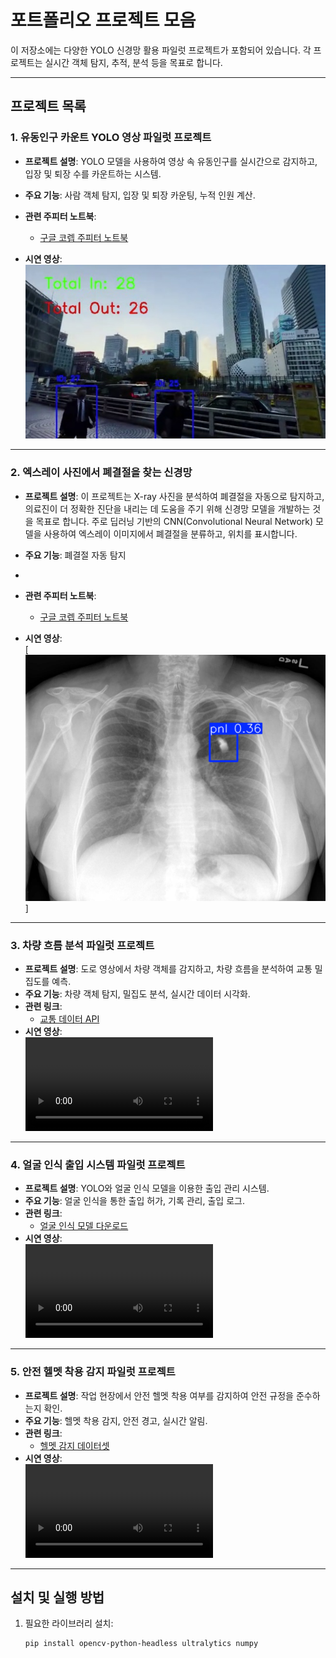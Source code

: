 # 포트폴리오 프로젝트 모음

이 저장소에는 다양한 YOLO 신경망 활용 파일럿 프로젝트가 포함되어 있습니다. 각 프로젝트는 실시간 객체 탐지, 추적, 분석 등을 목표로 합니다.

---

## 프로젝트 목록

### 1. 유동인구 카운트 YOLO 영상 파일럿 프로젝트
- **프로젝트 설명**: YOLO 모델을 사용하여 영상 속 유동인구를 실시간으로 감지하고, 입장 및 퇴장 수를 카운트하는 시스템.
- **주요 기능**: 사람 객체 탐지, 입장 및 퇴장 카운팅, 누적 인원 계산.
- **관련 주피터 노트북**:
  - [구글 코렙 주피터 노트북](https://colab.research.google.com/drive/13T0kutpXo5_PSfEt3GdIy2FI9nPdjvyx?usp=sharing)

- **시연 영상**:  
[![유동인구 카운트 영상](https://github.com/oracleyu01/pilot/blob/main/sjk.jpg)](https://github.com/oracleyu01/pilot/blob/main/sjk_with_counts_vrew_exported.mp4)

---

### 2. 엑스레이 사진에서 폐결절을 찾는 신경망
- **프로젝트 설명**: 이 프로젝트는 X-ray 사진을 분석하여 폐결절을 자동으로 탐지하고, 의료진이 더 정확한 진단을 내리는 데 도움을 주기 위해 신경망 모델을 개발하는 것을 목표로 합니다. 주로 딥러닝 기반의 CNN(Convolutional Neural Network) 모델을 사용하여 엑스레이 이미지에서 폐결절을 분류하고, 위치를 표시합니다.
- **주요 기능**: 폐결절 자동 탐지
- 
- **관련 주피터 노트북**:
  - [구글 코렙 주피터 노트북](https://colab.research.google.com/drive/1W40Odsndj5EFLFEIJrUc_lXDWcvZmpUF?usp=sharing)

- **시연 영상**:  
[![폐결절 찾는 시연 영상](https://github.com/oracleyu01/pilot/blob/main/%ED%8F%90%EA%B2%B0%EC%A0%88.png)]

---

### 3. 차량 흐름 분석 파일럿 프로젝트
- **프로젝트 설명**: 도로 영상에서 차량 객체를 감지하고, 차량 흐름을 분석하여 교통 밀집도를 예측.
- **주요 기능**: 차량 객체 탐지, 밀집도 분석, 실시간 데이터 시각화.
- **관련 링크**:
  - [교통 데이터 API](https://traffic-api.com/)
- **시연 영상**:  
  ![차량 흐름 분석 영상](https://user-images.githubusercontent.com/yourusername/your-video-file3.mp4)

---

### 4. 얼굴 인식 출입 시스템 파일럿 프로젝트
- **프로젝트 설명**: YOLO와 얼굴 인식 모델을 이용한 출입 관리 시스템.
- **주요 기능**: 얼굴 인식을 통한 출입 허가, 기록 관리, 출입 로그.
- **관련 링크**:
  - [얼굴 인식 모델 다운로드](https://facerecognition-model.com/)
- **시연 영상**:  
  ![얼굴 인식 시스템 영상](https://user-images.githubusercontent.com/yourusername/your-video-file4.mp4)

---

### 5. 안전 헬멧 착용 감지 파일럿 프로젝트
- **프로젝트 설명**: 작업 현장에서 안전 헬멧 착용 여부를 감지하여 안전 규정을 준수하는지 확인.
- **주요 기능**: 헬멧 착용 감지, 안전 경고, 실시간 알림.
- **관련 링크**:
  - [헬멧 감지 데이터셋](https://helmet-dataset.com/)
- **시연 영상**:  
  ![헬멧 착용 감지 영상](https://user-images.githubusercontent.com/yourusername/your-video-file5.mp4)

---

## 설치 및 실행 방법

1. 필요한 라이브러리 설치:
   ```bash
   pip install opencv-python-headless ultralytics numpy
